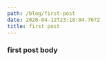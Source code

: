 ```yaml
---
path: /blog/first-post
date: 2020-04-12T23:18:04.707Z
title: first post
---
```

### first post body

